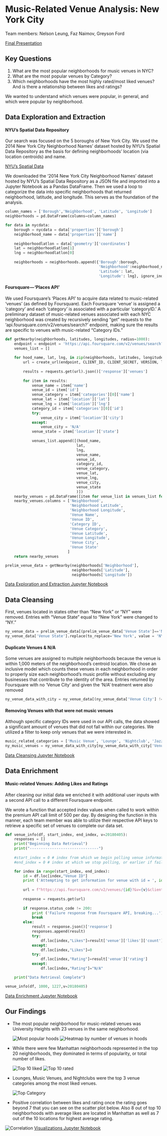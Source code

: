 # Music-Related Venue Analysis: New York City

Team members: Nelson Leung, Faz Naimov, Greyson Ford

[Final Presentation](presentation.pdf)

## Key Questions

 1. What are the most popular neighborhoods for music venues in NYC?
2. What are the most popular venues by Category?
3. Which neighborhoods have the most highly rated/most liked venues? And is there a relationship between likes and ratings?

We wanted to understand which venues were popular, in general, and which were popular by neighborhood.

## Data Exploration and Extraction

#### NYU’s Spatial Data Repository

Our search was focused on the 5 boroughs of New York City. We used the 2014 New York City Neighborhood Names’ dataset hosted by NYU’s Spatial Data Repository as the basis for defining neighborhoods’ location (via location centroids) and name.

[NYU’s Spatial Data](https://geo.nyu.edu/catalog/nyu-2451-34572)

We downloaded the ‘2014 New York City Neighborhood Names’ dataset hosted by NYU’s Spatial Data Repository as a JSON file and imported into a Jupyter Notebook as a Pandas DataFrame. Then we used a loop to categorize the data into specific neighborhoods that returned neighborhood, latitude, and longitude. This serves as the foundation of the analysis.

``` python
column_names = ['Borough','Neighborhood', 'Latitude', 'Longitude']
neighborhoods = pd.DataFrame(columns=column_names)

for data in nycdata:
    borough = nycdata = data['properties']['borough']
    neighborhood_name = data['properties']['name']
    
    neighborhoodlatlon = data['geometry']['coordinates']
    lat = neighborhoodlatlon[1]
    lng = neighborhoodlatlon[0]
    
    neighborhoods = neighborhoods.append({'Borough':borough,
                                          'Neighborhood':neighborhood_name,
                                          'Latitude': lat,
                                          'Longitude': lng}, ignore_index=True) 
```

#### Foursquare — ‘Places API’

We used Foursquare’s ‘Places API’ to acquire data related to music-related ‘venues’ (as defined by Foursquare). Each Foursquare ‘venue’ is assigned a ‘category’ and each ‘category’ is associated with a particular ‘categoryID.’ A preliminary dataset of music-related venues associated with each NYC neighborhood was created by recursively sending “get” requests to the ‘api.foursquare.com/v2/venues/search?’ endpoint, making sure the results are specific to venues with music-related “Category IDs.”

``` python
def getNearby(neighborhoods, latitudes, longitudes, radius=1000):
    endpoint = endpoint = 'https://api.foursquare.com/v2/venues/search?'
    venues_list = []
    
    for hood_name, lat, lng, in zip(neighborhoods, latitudes, longitudes):
        url = create_url(endpoint, CLIENT_ID, CLIENT_SECRET, VERSION, lat, lng, radius, categoryId)
        
        results = requests.get(url).json()['response']['venues']
        
        for item in results:
            venue_name = item['name']
            venue_id = item['id']
            venue_category = item['categories'][0]['name']
            venue_lat = item['location']['lat']
            venue_lng = item['location']['lng']
            category_id = item['categories'][0]['id']
            try:
                venue_city = item['location']['city']
            except:
                venue_city = 'N/A'
            venue_state = item['location']['state']
            
            venues_list.append([(hood_name,
                                lat,
                                lng,
                                venue_name,
                                venue_id,
                                category_id,
                                venue_category,
                                venue_lat,
                                venue_lng,
                                venue_city,
                                venue_state
                                )])
    nearby_venues = pd.DataFrame([item for venue_list in venues_list for item in venue_list])
    nearby_venues.columns = ['Neighborhood',
                             'Neighborhood Latitude',
                             'Neighborhood Longitude',
                             'Venue Name',
                             'Venue ID',
                             'Category ID',
                             'Venue Category',
                             'Venue Latitude',
                             'Venue Longitude', 
                             'Venue City', 
                             'Venue State'
                            ]
    return nearby_venues

prelim_venue_data = getNearby(neighborhoods['Neighborhood'],
                              neighborhoods['Latitude'],
                              neighborhoods['Longitude'])
```

[Data Exploration and Extraction Jupyter Notebook](Foursquare%20API.ipynb)

## Data Cleansing

First, venues located in states other than “New York” or “NY” were removed. Entries with “Venue State” equal to “New York” were changed to “NY.”

``` python
ny_venue_data = prelim_venue_data[(prelim_venue_data['Venue State']=='New York') | (prelim_venue_data['Venue State']=='NY')]
ny_venue_data['Venue State'].replace(to_replace='New York', value = 'NY', inplace=True)
```

#### Duplicate Venues & N/A

Some venues are assigned to multiple neighborhoods because the venue is within 1,000 meters of the neighborhood’s centroid location.
We chose an inclusive model which counts these venues in each neighborhood in order to properly size each neighborhood’s music profile without excluding any businesses that contribute to the identity of the area. Entries returned by Foursquare with no ‘Venue City’ and given the ‘N/A’ treatment were also removed

``` python
ny_venue_data_with_city = ny_venue_data[(ny_venue_data['Venue City'] != "N/A")]
```

#### Removing Venues with that were not music venues

Although specific category IDs were used in our API calls, the data showed a significant amount of venues that did not fall within our categories. We utilized a filter to keep only venues that we were interested in.

``` python
music_related_categories = ['Music Venue', 'Lounge', 'Nightclub', 'Jazz Club', 'Recording Studio', 'Piano Bar', 'Record Shop', 'Concert Hall', 'Kareoke Bar', 'Rock Club', 'Amphitheater', 'Music Festival', 'Opera House', 'Music School']
ny_music_venues = ny_venue_data_with_city[ny_venue_data_with_city['Venue Category'].isin(music_related_categories)]
```

[Data Cleansing Jupyter Notebook](Data%20Cleansing.ipynb)

## Data Enrichment

#### Music-related Venues: Adding Likes and Ratings

After cleaning our initial data we enriched it with additional user inputs with a second API call to a different Foursquare endpoint.

We wrote a function that accepted index values when called to work within the premium API call limit of 500 per day. By designing the function in this manner, each team member was able to utilize their respective API keys to retrieve a specific set of venues to complete our data set.
``` python
def venue_info(df, start_index, end_index, v=20180405):
    responses = []
    print("Beginning Data Retrieval")
    print("-------------------------------")
    
    #start_index = 0 # index from which we begin polling venue information due to rate limited
    #end_index = 0 # index at which we stop polling, or earlier if failure returned from 4sq

    for index in range(start_index, end_index):
        id = df.loc[index,"Venue ID"]
        print ('Attempting to get information for venue with id = ', id)
        
        url = f"https://api.foursquare.com/v2/venues/{id}?&v={v}&client_id={CLIENT_ID}&client_secret={CLIENT_SECRET}"
        
        response = requests.get(url)
        
        if response.status_code != 200:
            print ('Failure response from Foursquare API, breaking...')
            break
        else:
            result = response.json()['response']
            responses.append(result)
            try:
                df.loc[index,"Likes"]=result['venue']['likes']['count']
            except:
                df.loc[index,"Likes"]=0
            try:
                df.loc[index,"Rating"]=result['venue']['rating']
            except:
                df.loc[index,"Rating"]="N/A"

    print("Data Retrieval Complete")

venue_info(df, 1000, 1227,v=20180405)
```

[Data Enrichment Jupyter Notebook](LikesnRatings.ipynb)


##	Our Findings

-   The most popular neighborhood for music-related venues was University Heights with 23 venues in the same neighborhood.

    ![Most popular hoods](Output/Venue_Counts.png)
    ![Heatmap by number of venues in hoods](Output/heatmap.png)
    
-   While there were few Manhattan neighborhoods represented in the top 20 neighborhoods, they dominated in terms of popularity, or total number of likes.

    ![Top 10 liked](Output/Top10bylikes.png)
    ![Top 10 rated](Output/Top10byrate.png)
    
-   Lounges, Music Venues, and Nightclubs were the top 3 venue categories among the most liked venues.

    ![Top Category](Output/pie_chart.png)
    
- Positive correlation between likes and rating once the rating goes beyond 7 that you can see on the scatter plot below. Also 8 out of top 10 neighborhoods with average likes are located in Manhattan as well as 7 out of the 10 locations for highest average rating.

![Correlation](master/Output/correlation.png)
[Visualizations Jupyter Notebook](Visualizations.ipynb)
